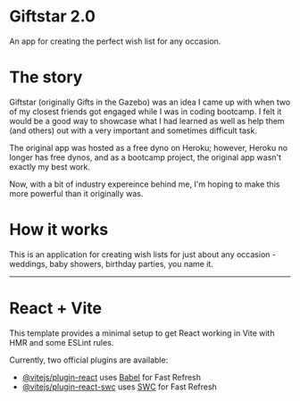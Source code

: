# Giftstar 2.0
An app for creating the perfect wish list for any occasion.

# The story
Giftstar (originally Gifts in the Gazebo) was an idea I came up with when two of my closest friends got engaged while I was in coding bootcamp. I felt it would be a good way to showcase what I had learned as well as help them (and others) out with a very important and sometimes difficult task.

The original app was hosted as a free dyno on Heroku; however, Heroku no longer has free dynos, and as a bootcamp project, the original app wasn't exactly my best work.

Now, with a bit of industry expereince behind me, I'm hoping to make this more powerful than it originally was.

# How it works

This is an application for creating wish lists for just about any occasion - weddings, baby showers, birthday parties, you name it.

---

# React + Vite

This template provides a minimal setup to get React working in Vite with HMR and some ESLint rules.

Currently, two official plugins are available:

- [@vitejs/plugin-react](https://github.com/vitejs/vite-plugin-react/blob/main/packages/plugin-react/README.md) uses [Babel](https://babeljs.io/) for Fast Refresh
- [@vitejs/plugin-react-swc](https://github.com/vitejs/vite-plugin-react-swc) uses [SWC](https://swc.rs/) for Fast Refresh

